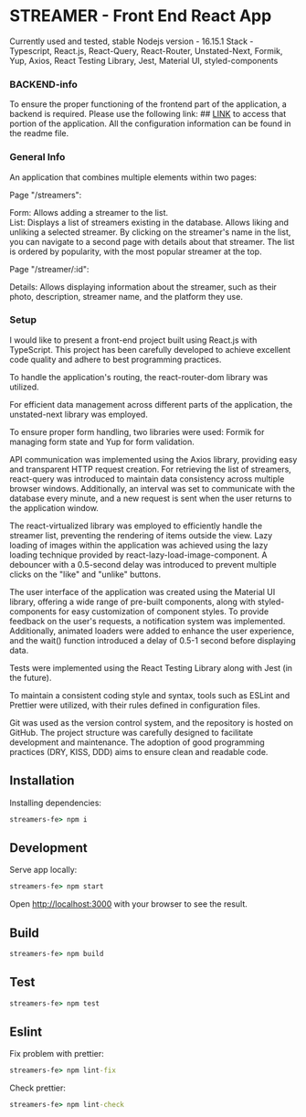 # STREAMER - Front End React App
Currently used and tested, stable Nodejs version - 16.15.1
Stack - Typescript, React.js, React-Query, React-Router, Unstated-Next, Formik, Yup, Axios, React Testing Library, Jest, Material UI, styled-components

### BACKEND-info
To ensure the proper functioning of the frontend part of the application, a backend is required. Please use the following link: ## [LINK](https://github.com/KordianKorsakowski/stremers-be) to access that portion of the application. All the configuration information can be found in the readme file.
### General Info 

An application that combines multiple elements within two pages:

Page "/streamers":

Form: 
Allows adding a streamer to the list.   
List: 
Displays a list of streamers existing in the database.
Allows liking and unliking a selected streamer.
By clicking on the streamer's name in the list, you can navigate to a second page with details about that streamer.
The list is ordered by popularity, with the most popular streamer at the top.

Page "/streamer/:id":

Details: 
Allows displaying information about the streamer, such as their photo, description, streamer name, and the platform they use.

### Setup

I would like to present a front-end project built using React.js with TypeScript. This project has been carefully developed to achieve excellent code quality and adhere to best programming practices.

To handle the application's routing, the react-router-dom library was utilized.

For efficient data management across different parts of the application, the unstated-next library was employed.

To ensure proper form handling, two libraries were used: Formik for managing form state and Yup for form validation.

API communication was implemented using the Axios library, providing easy and transparent HTTP request creation. For retrieving the list of streamers, react-query was introduced to maintain data consistency across multiple browser windows. Additionally, an interval was set to communicate with the database every minute, and a new request is sent when the user returns to the application window.

The react-virtualized library was employed to efficiently handle the streamer list, preventing the rendering of items outside the view. Lazy loading of images within the application was achieved using the lazy loading technique provided by react-lazy-load-image-component. A debouncer with a 0.5-second delay was introduced to prevent multiple clicks on the "like" and "unlike" buttons.

The user interface of the application was created using the Material UI library, offering a wide range of pre-built components, along with styled-components for easy customization of component styles. To provide feedback on the user's requests, a notification system was implemented. Additionally, animated loaders were added to enhance the user experience, and the wait() function introduced a delay of 0.5-1 second before displaying data.

Tests were implemented using the React Testing Library along with Jest (in the future).

To maintain a consistent coding style and syntax, tools such as ESLint and Prettier were utilized, with their rules defined in configuration files.

Git was used as the version control system, and the repository is hosted on GitHub. The project structure was carefully designed to facilitate development and maintenance. The adoption of good programming practices (DRY, KISS, DDD) aims to ensure clean and readable code.

## Installation
Installing dependencies:

```cmd
streamers-fe> npm i
```

## Development
Serve app locally:

```cmd
streamers-fe> npm start
```

Open [http://localhost:3000](http://localhost:3000) with your browser to see the result.

## Build

```cmd
streamers-fe> npm build
```
## Test

```cmd
streamers-fe> npm test
```

## Eslint
Fix problem with prettier:
```cmd
streamers-fe> npm lint-fix
```
Check prettier:
```cmd
streamers-fe> npm lint-check
```
